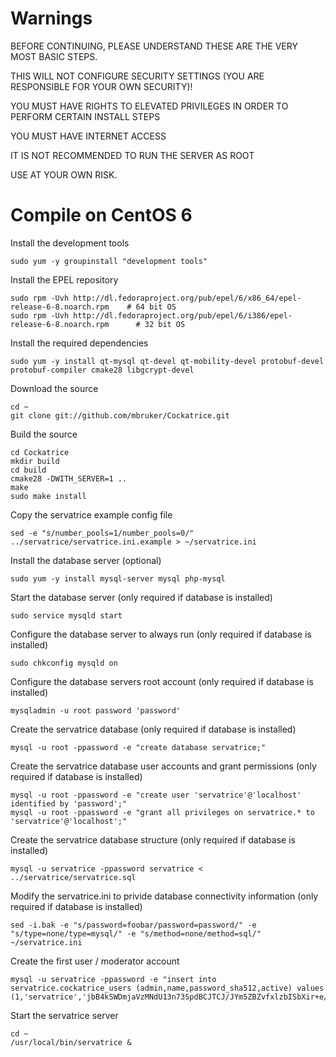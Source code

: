 # Warnings

BEFORE CONTINUING, PLEASE UNDERSTAND THESE ARE THE VERY MOST BASIC STEPS.

THIS WILL NOT CONFIGURE SECURITY SETTINGS (YOU ARE RESPONSIBLE FOR YOUR OWN SECURITY)!

YOU MUST HAVE RIGHTS TO ELEVATED PRIVILEGES IN ORDER TO PERFORM CERTAIN INSTALL STEPS

YOU MUST HAVE INTERNET ACCESS

IT IS NOT RECOMMENDED TO RUN THE SERVER AS ROOT

USE AT YOUR OWN RISK.

# Compile on CentOS 6

Install the development tools

    sudo yum -y groupinstall "development tools"

Install the EPEL repository

    sudo rpm -Uvh http://dl.fedoraproject.org/pub/epel/6/x86_64/epel-release-6-8.noarch.rpm    # 64 bit OS
    sudo rpm -Uvh http://dl.fedoraproject.org/pub/epel/6/i386/epel-release-6-8.noarch.rpm      # 32 bit OS

Install the required dependencies

    sudo yum -y install qt-mysql qt-devel qt-mobility-devel protobuf-devel protobuf-compiler cmake28 libgcrypt-devel

Download the source

    cd ~
    git clone git://github.com/mbruker/Cockatrice.git

Build the source

    cd Cockatrice
    mkdir build
    cd build
    cmake28 -DWITH_SERVER=1 ..
    make
    sudo make install

Copy the servatrice example config file

    sed -e "s/number_pools=1/number_pools=0/" ../servatrice/servatrice.ini.example > ~/servatrice.ini

Install the database server (optional)

    sudo yum -y install mysql-server mysql php-mysql

Start the database server (only required if database is installed)

    sudo service mysqld start

Configure the database server to always run (only required if database is installed)

    sudo chkconfig mysqld on

Configure the database servers root account (only required if database is installed)

    mysqladmin -u root password 'password'

Create the servatrice database (only required if database is installed)

    mysql -u root -ppassword -e "create database servatrice;"

Create the servatrice database user accounts and grant permissions (only required if database is installed)

    mysql -u root -ppassword -e "create user 'servatrice'@'localhost' identified by 'password';"
    mysql -u root -ppassword -e "grant all privileges on servatrice.* to 'servatrice'@'localhost';"

Create the servatrice database structure (only required if database is installed)

    mysql -u servatrice -ppassword servatrice < ../servatrice/servatrice.sql

Modify the servatrice.ini to privide database connectivity information (only required if database is installed)

    sed -i.bak -e "s/password=foobar/password=password/" -e "s/type=none/type=mysql/" -e "s/method=none/method=sql/" ~/servatrice.ini

Create the first user / moderator account

    mysql -u servatrice -ppassword -e "insert into servatrice.cockatrice_users (admin,name,password_sha512,active) values (1,'servatrice','jbB4kSWDmjaVzMNdU13n73SpdBCJTCJ/JYm5ZBZvfxlzbISbXir+e/aSvMz86KzOoaBfidxO0s6GVd8t00qC0TNPl+udHfECaF7MsA==',1);"

Start the servatrice server

    cd ~
    /usr/local/bin/servatrice &

